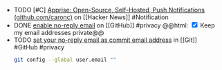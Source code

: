 - TODO [#C] [Apprise: Open-Source, Self-Hosted, Push Notifications (github.com/caronc)](https://news.ycombinator.com/item?id=39215732) on [[Hacker News]] #Notification
- DONE [enable no-reply email](https://github.com/settings/emails#backup_email_select_label) on [[GitHub]] #privacy
  @@html: <input type="checkbox" checked /> Keep my email addresses private@@
- TODO [set your no-reply email as commit email address](https://docs.github.com/account-and-profile/setting-up-and-managing-your-personal-account-on-github/managing-email-preferences/setting-your-commit-email-address#setting-your-commit-email-address-in-git) in [[Git]] #GitHub #privacy
  ```bash
  git config --global user.email ""
  ```